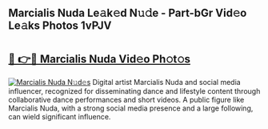 ## Marcialis Nuda Le𝚊k𝚎d N𝚞𝚍e - Part-bGr Vid𝚎o Le𝚊ks Photos 1vPJV

# <h2><a href="http://fbevevc.evod.top/?m=Marcialis+Nuda">🔗 👉🔴 Marcialis Nuda Vid𝚎o Ph𝚘t𝚘s</a></h2>

[![Marcialis Nuda N𝚞d𝚎s](https://i.imgur.com/8V9OHl7.gif)](http://fbevevc.evod.top/?m=Marcialis+Nuda)
Digital artist Marcialis Nuda and social media influencer, recognized for disseminating dance and lifestyle content through collaborative dance performances and short videos. A public figure like Marcialis Nuda, with a strong social media presence and a large following, can wield significant influence. 
